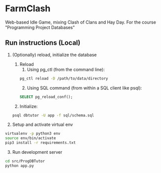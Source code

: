 # FarmClash
Web-based Idle Game, mixing Clash of Clans and Hay Day. For the course "Programming Project Databases"

## Run instructions (Local)
1. (Optionally) reload, initialize the database
   1. Reload
      1. Using pg_ctl (from the command line):
      ```bash
      pg_ctl reload -D /path/to/data/directory
      ```
      2. Using SQL command (from within a SQL client like psql):
      ```sql
      SELECT pg_reload_conf();
      ```
   2. Initialize:
   ```bash
   psql dbtutor -U app -f sql/schema.sql
   ```
         
2. Setup and activate virtual env
```bash
virtualenv -p python3 env
source env/bin/activate
pip3 install -r requirements.txt
```

3. Run development server
```bash
cd src/ProgDBTutor
python app.py
```